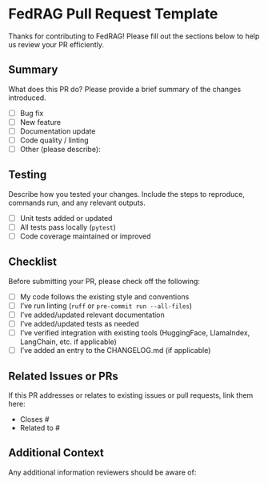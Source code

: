 # FedRAG Pull Request Template

Thanks for contributing to FedRAG!
Please fill out the sections below to help us review your PR efficiently.

## Summary

What does this PR do? Please provide a brief summary of the changes introduced.

- [ ] Bug fix
- [ ] New feature
- [ ] Documentation update
- [ ] Code quality / linting
- [ ] Other (please describe):

## Testing

Describe how you tested your changes. Include the steps to reproduce, commands run, and any relevant outputs.

- [ ] Unit tests added or updated
- [ ] All tests pass locally (`pytest`)
- [ ] Code coverage maintained or improved

## Checklist

Before submitting your PR, please check off the following:

- [ ] My code follows the existing style and conventions
- [ ] I’ve run linting (`ruff` or `pre-commit run --all-files`)
- [ ] I’ve added/updated relevant documentation
- [ ] I’ve added/updated tests as needed
- [ ] I’ve verified integration with existing tools (HuggingFace, LlamaIndex, LangChain, etc. if applicable)
- [ ] I’ve added an entry to the CHANGELOG.md (if applicable)

## Related Issues or PRs

If this PR addresses or relates to existing issues or pull requests, link them here:

- Closes #
- Related to #

## Additional Context
Any additional information reviewers should be aware of:

<!-- Add any other context about the PR here -->
